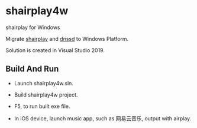# shairplay4w
shairplay for Windows

Migrate [shairplay](https://github.com/juhovh/shairplay) and [dnssd](https://github.com/jevinskie/mDNSResponder) to Windows Platform.

Solution is created in Visual Studio 2019.

## Build And Run

- Launch shairplay4w.sln.
- Build shairplay4w project.
- F5, to run built exe file.

- In iOS device, launch music app, such as 网易云音乐, output with airplay.